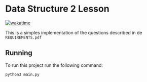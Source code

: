 # Data Structure 2 Lesson

[![wakatime](https://wakatime.com/badge/user/f1d329ab-b4f3-48bd-8ee8-20a2da432d3c/project/a52e93e1-dc12-4553-8c70-51cba4db5f54.svg)](https://wakatime.com/badge/user/f1d329ab-b4f3-48bd-8ee8-20a2da432d3c/project/a52e93e1-dc12-4553-8c70-51cba4db5f54)

This is a simples implementation of the questions described in de `REQUIREMENTS.pdf`

## Running

To run this project run the following command:

```bash
python3 main.py
```
